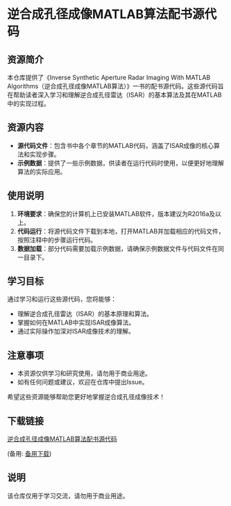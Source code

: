 # 逆合成孔径成像MATLAB算法配书源代码

## 资源简介

本仓库提供了《Inverse Synthetic Aperture Radar Imaging With MATLAB Algorithms（逆合成孔径成像MATLAB算法）》一书的配书源代码。这些源代码旨在帮助读者深入学习和理解逆合成孔径雷达（ISAR）的基本算法及其在MATLAB中的实现过程。

## 资源内容

- **源代码文件**：包含书中各个章节的MATLAB代码，涵盖了ISAR成像的核心算法和实现步骤。
- **示例数据**：提供了一些示例数据，供读者在运行代码时使用，以便更好地理解算法的实际应用。

## 使用说明

1. **环境要求**：确保您的计算机上已安装MATLAB软件，版本建议为R2016a及以上。
2. **代码运行**：将源代码文件下载到本地，打开MATLAB并加载相应的代码文件，按照注释中的步骤运行代码。
3. **数据加载**：部分代码需要加载示例数据，请确保示例数据文件与代码文件在同一目录下。

## 学习目标

通过学习和运行这些源代码，您将能够：

- 理解逆合成孔径雷达（ISAR）的基本原理和算法。
- 掌握如何在MATLAB中实现ISAR成像算法。
- 通过实际操作加深对ISAR成像技术的理解。

## 注意事项

- 本资源仅供学习和研究使用，请勿用于商业用途。
- 如有任何问题或建议，欢迎在仓库中提出Issue。

希望这些资源能够帮助您更好地掌握逆合成孔径成像技术！

## 下载链接
[逆合成孔径成像MATLAB算法配书源代码](https://pan.quark.cn/s/ef7f13da3ded) 

(备用: [备用下载](https://pan.baidu.com/s/1SNjiDT8nnTvJ1fb85jWVZQ?pwd=1234))

## 说明

该仓库仅用于学习交流，请勿用于商业用途。
